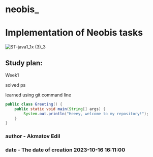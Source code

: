 # neobis_

# Implementation of Neobis tasks

![ST-java1_1x (3)_3](https://github.com/Akmatovedil/neobis_/assets/106029627/d130fba6-1f62-430b-9035-4ec30cfa3c69)


## Study plan:

Week1

solved ps

learned using git command line

```java
public class Greeting() {
    public static void main(String[] args) {
        System.out.println("Heeey, welcome to my repository!");
    }
}
```

### author - Akmatov Edil
### date - The date of creation 2023-10-16 16:11:00
